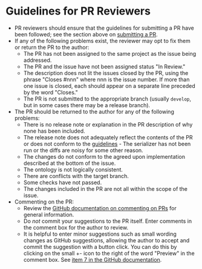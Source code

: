 # Guidelines for PR Reviewers

- PR reviewers should ensure that the guidelines for submitting a PR have been followed; see the section above on [submitting a PR](Contributing.md#submitting-a-pull-request-pr).
- If any of the following problems exist, the reviewer may opt to fix them or return the PR to the author:
  - The PR has not been assigned to the same project as the issue being addressed.
  - The PR and the issue have not been assigned status "In Review."
  - The description does not lit the issues closed by the PR, using the phrase "Closes #nnn" where nnn is the issue number. If more than one issue is closed, each should appear on a separate line preceded by the word "Closes."
  - The PR is not submitted to the appropriate branch (usually `develop`, but in some cases there may be a release branch).
- The PR should be returned to the author for any of the following problems:
  - There is no release note or explanation in the PR description of why none has been included.
  - The release note does not adequately reflect the contents of the PR or does not conform to the [guidelines](Contributing.md#release-notes)  - The serializer has not been run or the diffs are noisy for some other reason.
  - The changes do not conform to the agreed upon implementation described at the bottom of the issue.
  - The ontology is not logically consistent.
  - There are conflicts with the target branch.
  - Some checks have not passed.
  - The changes included in the PR are not all within the scope of the issue.
- Commenting on the PR:
  - Review the [GitHub documentation on commenting on PRs](https://docs.github.com/en/pull-requests/collaborating-with-pull-requests/reviewing-changes-in-pull-requests/commenting-on-a-pull-request) for general information.
  - Do _not_ commit your suggestions to the PR itself. Enter comments in the comment box for the author to review.
  - It is helpful to enter minor suggestions such as small wording changes as GitHub suggestions, allowing the author to accept and commit the suggestion with a button click. You can do this by clicking on the small +- icon to the right of the word "Preview" in the comment box. See [item 7 in the GitHub documentation](https://docs.github.com/en/pull-requests/collaborating-with-pull-requests/reviewing-changes-in-pull-requests/commenting-on-a-pull-request#adding-comments-to-a-pull-request).
